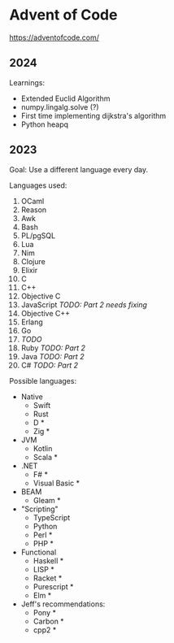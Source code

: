 # Advent of Code

https://adventofcode.com/


## 2024

Learnings:

- Extended Euclid Algorithm
- numpy.lingalg.solve (?)
- First time implementing dijkstra's algorithm
- Python heapq


## 2023

Goal: Use a different language every day.

Languages used:

1. OCaml
1. Reason
1. Awk
1. Bash
1. PL/pgSQL
1. Lua
1. Nim
1. Clojure
1. Elixir
1. C
1. C++
1. Objective C
1. JavaScript  *TODO: Part 2 needs fixing*
1. Objective C++
1. Erlang
1. Go
1. *TODO*
1. Ruby *TODO: Part 2*
1. Java *TODO: Part 2*
1. C# *TODO: Part 2*

Possible languages:

- Native
    - Swift
    - Rust
    - D *
    - Zig *
- JVM
    - Kotlin
    - Scala *
- .NET
    - F# *
    - Visual Basic *
- BEAM
    - Gleam *
- "Scripting"
    - TypeScript
    - Python
    - Perl *
    - PHP *
- Functional
    - Haskell *
    - LISP *
    - Racket *
    - Purescript *
    - Elm *
- Jeff's recommendations:
    - Pony *
    - Carbon *
    - cpp2 *
